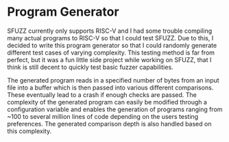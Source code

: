 # Program Generator

SFUZZ currently only supports RISC-V and I had some trouble compiling many actual programs to RISC-V so that I could test SFUZZ. Due to this, I decided to write this program generator so that I could randomly generate different test cases of varying complexity. This testing method is far from perfect, but it was a fun little side project while working on SFUZZ, that I think is still decent to quickly test basic fuzzer capabilities.

The generated program reads in a specified number of bytes from an input file into a buffer which is then passed into various different comparisons. These eventually lead to a crash if enough checks are passed. The complexity of the generated program can easily be modified through a configuration variable and enables the generation of programs ranging from ~100 to several million lines of code depending on the users testing preferences. The generated comparison depth is also handled based on this complexity.